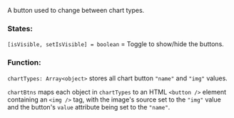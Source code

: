 A button used to change between chart types.

### States:
`[isVisible, setIsVisible] = boolean` = Toggle to show/hide the buttons.


### Function:

`chartTypes: Array<object>` stores all chart button `"name"` and `"img"` values.

`chartBtns` maps each object in `chartTypes` to an HTML `<button />` element containing an `<img />` tag, with the image's source set to the `"img"` value and the button's `value` attribute being set to the `"name"`.  